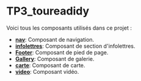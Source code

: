 # TP3_toureadidy

Voici tous les composants utilisés dans ce projet :

- [**nav**](https://flowbite.com/docs/components/navbar/): Composant de navigation.
- [**infolettres**](https://tailwindui.com/components/marketing/sections/newsletter-sections): Composant de section d'infolettres.
- [**Footer**](https://flowbite.com/docs/components/footer/): Composant de pied de page.
- [**Gallery**](https://flowbite.com/docs/components/gallery/): Composant de galerie.
- [**carte**](https://flowbite.com/docs/components/card/): Composant de carte.
- [**video**](https://flowbite.com/docs/components/video/): Composant vidéo.

